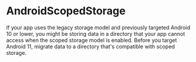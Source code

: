 # AndroidScopedStorage
If your app uses the legacy storage model and previously targeted Android 10 or lower, you might be storing data in a directory that your app cannot access when the scoped storage model is enabled. Before you target Android 11, migrate data to a directory that's compatible with scoped storage.

